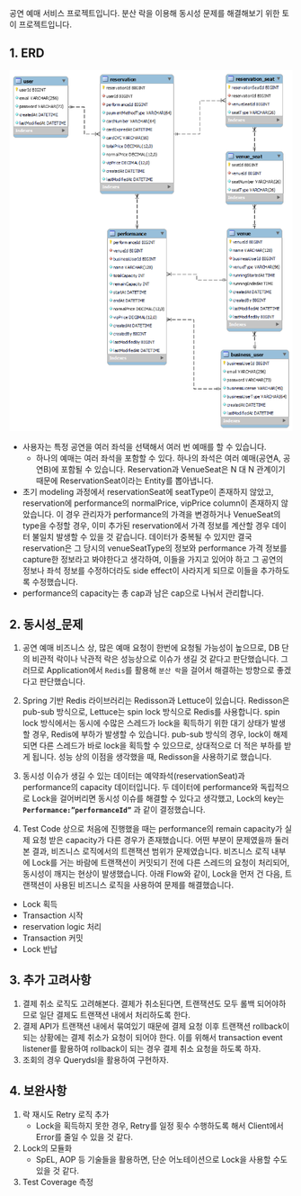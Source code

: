 공연 예매 서비스 프로젝트입니다. 
분산 락을 이용해 동시성 문제를 해결해보기 위한 토이 프로젝트입니다. 

## 1. ERD

![image](./erd.png)

- 사용자는 특정 공연을 여러 좌석을 선택해서 여러 번 예매를 할 수 있습니다.
    - 하나의 예매는 여러 좌석을 포함할 수 있다. 하나의 좌석은 여러 예매(공연A, 공연B)에 포함될 수 있습니다. Reservation과 VenueSeat은 N 대 N 관계이기 때문에 ReservationSeat이라는 Entity를 뽑아냅니다.
- 초기 modeling 과정에서 reservationSeat에 seatType이 존재하지 않았고, reservation에 performance의 normalPrice, vipPrice column이 존재하지 않았습니다. 이 경우 관리자가 performance의 가격을 변경하거나 VenueSeat의 type을 수정할 경우, 이미 추가된 reservation에서 가격 정보를 계산할 경우 데이터 불일치 발생할 수 있을 것 같습니다. 데이터가 중복될 수 있지만 결국 reservation은 그 당시의 venueSeatType의 정보와 performance 가격 정보를 capture한 정보라고 봐야한다고 생각하여, 이들을 가지고 있어야 하고 그 공연의 정보나 좌석 정보를 수정하더라도 side effect이 사라지게 되므로 이들을 추가하도록 수정했습니다.
- performance의 capacity는 총 cap과 남은 cap으로 나눠서 관리합니다. 

## 2. 동시성_문제

1. 공연 예매 비즈니스 상, 많은 예매 요청이 한번에 요청될 가능성이 높으므로, DB 단의 비관적 락이나 낙관적 락은 성능상으로 이슈가 생길 것 같다고 판단했습니다. 그러므로 Application에서 `Redis`를 활용해 `분산 락`을 걸어서 해결하는 방향으로 좋겠다고 판단했습니다. 
    
2. Spring 기반 Redis 라이브러리는 Redisson과 Lettuce이 있습니다. Redisson은 pub-sub 방식으로, Lettuce는 spin lock 방식으로 Redis를 사용합니다. spin lock 방식에서는 동시에 수많은 스레드가 lock을 획득하기 위한 대기 상태가 발생할 경우, Redis에 부하가 발생할 수 있습니다. pub-sub 방식의 경우, lock이 해제되면 다른 스레드가 바로 lock을 획득할 수 있으므로, 상대적으로 더 적은 부하를 받게 됩니다. 성능 상의 이점을 생각했을 때, Redisson을 사용하기로 했습니다. 
    
3. 동시성 이슈가 생길 수 있는 데이터는 예약좌석(reservationSeat)과 performance의 capacity 데이터입니다. 두 데이터에 performance와 독립적으로 Lock을 걸어버리면 동시성 이슈를 해결할 수 있다고 생각했고, Lock의 key는 **`Performance:”performanceId”`** 과 같이 결정했습니다. 
    
4. Test Code 상으로 처음에 진행했을 때는 performance의 remain capacity가 실제 요청 받은 capacity가 다른 경우가 존재했습니다. 어떤 부분이 문제였을까 둘러본 결과, 비즈니스 로직에서의 트랜잭션 범위가 문제였습니다. 비즈니스 로직 내부에 Lock를 거는 바람에 트랜잭션이 커밋되기 전에 다른 스레드의 요청이 처리되어, 동시성이 깨지는 현상이 발생했습니다. 아래 Flow와 같이, Lock을 먼저 건 다음, 트랜잭션이 사용된 비즈니스 로직을 사용하여 문제를 해결했습니다. 

- Lock 획득
- Transaction 시작
- reservation logic 처리
- Transaction 커밋
- Lock 반납

## 3. 추가 고려사항

1. 결제 취소 로직도 고려해본다. 결제가 취소된다면, 트랜잭션도 모두 롤백 되어야하므로 일단 결제도 트랜잭션 내에서 처리하도록 한다.  
2. 결제 API가 트랜잭션 내에서 묶여있기 때문에 결제 요청 이후 트랜잭션 rollback이 되는 상황에는 결제 취소가 요청이 되어야 한다. 이를 위해서 transaction event listener를 활용하여 rollback이 되는 경우 결제 취소 요청을 하도록 하자.
3. 조회의 경우 Querydsl을 활용하여 구현하자. 

## 4. 보완사항

1. 락 재시도 Retry 로직 추가
    - Lock을 획득하지 못한 경우, Retry를 일정 횟수 수행하도록 해서 Client에서 Error를 줄일 수 있을 것 같다. 
2. Lock의 모듈화
    - SpEL, AOP 등 기술들을 활용하면, 단순 어노테이션으로 Lock을 사용할 수도 있을 것 같다. 
3. Test Coverage 측정